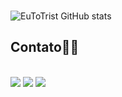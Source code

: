<div style="display: inline_block"><br>

![EuToTrist GitHub stats](https://github-readme-stats.vercel.app/api?username=EuToTrist&show_icons=true&theme=dracula)

<!-- ![Top Langs](https://github-readme-stats.vercel.app/api/top-langs/?username=EuToTrist&layout=compact) -->

</div>

 ## Contato👨‍💻

<div>
<br>
 <a href="" target="_blank"><img src="https://img.shields.io/badge/Discord-7289DA?style=for-the-badge&logo=discord&logoColor=white" target="_blank"></a> 
  <a href = ""><img src="https://img.shields.io/badge/-Gmail-%23333?style=for-the-badge&logo=gmail&logoColor=white" target="_blank"></a>
  <a href="linkedin.com/in/arthur-willyams-938659247" target="_blank"><img src="https://img.shields.io/badge/-LinkedIn-%230077B5?style=for-the-badge&logo=linkedin&logoColor=white" target="_blank"></a>
  
</div>
